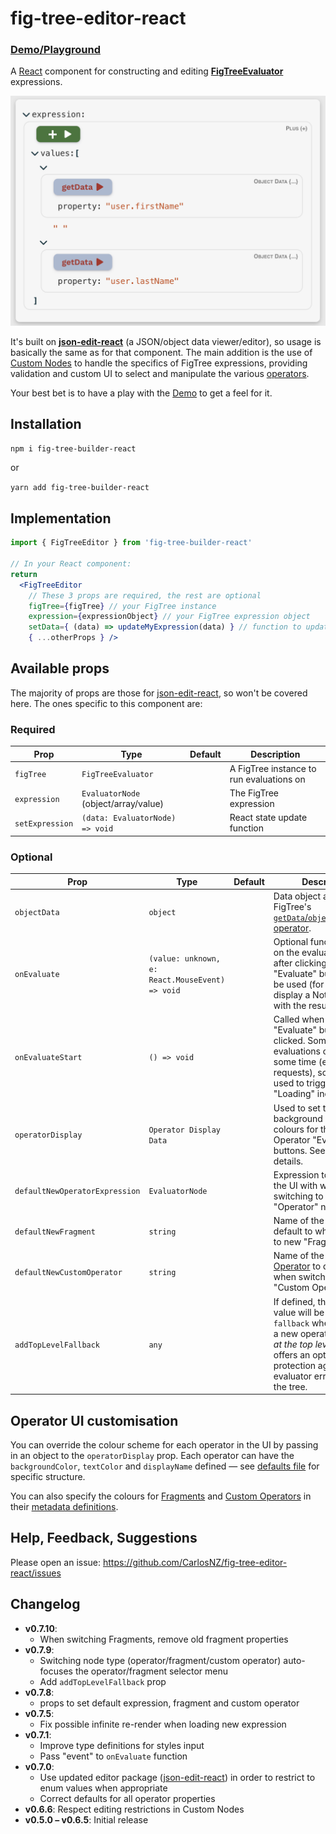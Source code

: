 # fig-tree-editor-react

### [Demo/Playground](https://carlosnz.github.io/fig-tree-evaluator/)

A [React](https://github.com/facebook/react) component for constructing and editing [**FigTreeEvaluator**](https://github.com/CarlosNZ/fig-tree-evaluator) expressions.

<img src="images/fig-tree-basic-view.png" width="621" title="Screenshot"/>

It's built on [**json-edit-react**](https://carlosnz.github.io/json-edit-react/) (a JSON/object data viewer/editor), so usage is basically the same as for that component. The main addition is the use of [Custom Nodes](https://github.com/CarlosNZ/json-edit-react?tab=readme-ov-file#custom-nodes) to handle the specifics of FigTree expressions, providing validation and custom UI to select and manipulate the various [operators](https://github.com/CarlosNZ/fig-tree-evaluator?tab=readme-ov-file#operator-reference).

Your best bet is to have a play with the [Demo](https://carlosnz.github.io/fig-tree-evaluator/) to get a feel for it.


## Installation

`npm i fig-tree-builder-react`

or 

`yarn add fig-tree-builder-react`

## Implementation

```jsx
import { FigTreeEditor } from 'fig-tree-builder-react'

// In your React component:
return 
  <FigTreeEditor
    // These 3 props are required, the rest are optional
    figTree={figTree} // your FigTree instance
    expression={expressionObject} // your FigTree expression object
    setData={ (data) => updateMyExpression(data) } // function to update your expression object
    { ...otherProps } />
```

## Available props

The majority of props are those for [json-edit-react](https://carlosnz.github.io/json-edit-react/), so won't be covered here. The ones specific to this component are:

### Required

| Prop            | Type                                     | Default | Description                              |
| --------------- | ---------------------------------------- | ------- | ---------------------------------------- |
| `figTree`       | `FigTreeEvaluator`                       |         | A FigTree instance to run evaluations on |
| `expression`    | `EvaluatorNode`</br>(object/array/value) |         | The FigTree expression                   |
| `setExpression` | `(data: EvaluatorNode) => void`          |         | React state update function              |

### Optional

| Prop                           | Type                                            | Default | Description                                                                                                                                                                                                             |
| ------------------------------ | ----------------------------------------------- | ------- | ----------------------------------------------------------------------------------------------------------------------------------------------------------------------------------------------------------------------- |
| `objectData`                   | `object`                                        |         | Data object accessed by FigTree's [`getData`/`objectProperties` operator](https://github.com/CarlosNZ/fig-tree-evaluator?tab=readme-ov-file#object_properties).                                                         |  |
| `onEvaluate`                   | `(value: unknown, e: React.MouseEvent) => void` |         | Optional function to call on the evaluated result after clicking one of the "Evaluate" buttons. Can be used (for example) to display a Notification with the result.                                                    |
| `onEvaluateStart`              | `() => void`                                    |         | Called when an "Evaluate" button is clicked. Some evaluations can take some time (e.g. network requests), so this can be used to trigger a "Loading" indicator.                                                         |
| `operatorDisplay`              | `Operator Display Data`                         |         | Used to set the background and text colours for the various Operator "Evaluate" buttons. See [below] for details.                                                                                                       |  |
| `defaultNewOperatorExpression` | `EvaluatorNode`                                 |         | Expression to populate the UI with when switching to a new "Operator" node                                                                                                                                              |  |
| `defaultNewFragment`           | `string`                                        |         | Name of the [Fragment](https://github.com/CarlosNZ/fig-tree-evaluator?#fragments) to default to when switching to new "Fragment" node                                                                                   |  |
| `defaultNewCustomOperator`     | `string`                                        |         | Name of the [Custom Operator](https://github.com/CarlosNZ/fig-tree-evaluator?#custom-functionsoperators) to default to when switching to new "Custom Operator" node                                                     |  |
| `addTopLevelFallback`          | `any`                                           |         | If defined, the specified value will be inserted as a `fallback` when selecting a new operator/fragment *at the top level only*. This offers an option to ensure protection against evaluator errors lower in the tree. |  |


## Operator UI customisation

You can override the colour scheme for each operator in the UI by passing in an object to the `operatorDisplay` prop. Each operator can have the `backgroundColor`, `textColor` and `displayName` defined — see [defaults file](https://github.com/CarlosNZ/fig-tree-editor-react/blob/main/src/operatorDisplay.ts) for specific structure.

You can also specify the colours for [Fragments](https://github.com/CarlosNZ/fig-tree-evaluator?tab=readme-ov-file#fragments) and [Custom Operators](https://github.com/CarlosNZ/fig-tree-evaluator?tab=readme-ov-file#custom-operators) in their [metadata definitions](https://github.com/CarlosNZ/fig-tree-evaluator?tab=readme-ov-file#metadata).

## Help, Feedback, Suggestions

Please open an issue: https://github.com/CarlosNZ/fig-tree-editor-react/issues


## Changelog

- **v0.7.10**:
  - When switching Fragments, remove old fragment properties
- **v0.7.9**:
  - Switching node type (operator/fragment/custom operator) auto-focuses the operator/fragment selector menu
  - Add `addTopLevelFallback` prop
- **v0.7.8**:
  - props to set default expression, fragment and custom operator
- **v0.7.5**:
  - Fix possible infinite re-render when loading new expression
- **v0.7.1**:
  - Improve type definitions for styles input
  - Pass "event" to `onEvaluate` function
- **v0.7.0**:
  - Use updated editor package ([json-edit-react](https://carlosnz.github.io/json-edit-react/)) in order to restrict to enum values when appropriate
  - Correct defaults for all operator properties
- **v0.6.6**: Respect editing restrictions in Custom Nodes
- **v0.5.0 – v0.6.5**: Initial release

